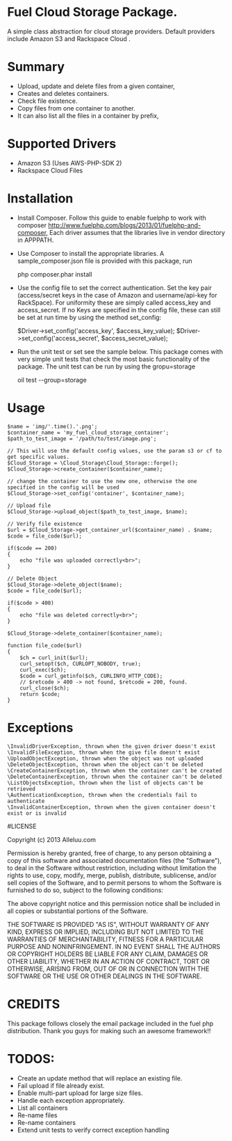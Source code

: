 # Fuel Cloud Storage Package.

A simple class abstraction for cloud storage providers. Default providers include Amazon S3 and Rackspace Cloud .

# Summary

* Upload, update and delete files from a given container, 
* Creates and deletes containers.
* Check file existence.
* Copy files from one container to another.
* It can also list all the files in a container by prefix, 

# Supported Drivers

* Amazon S3 (Uses AWS-PHP-SDK 2)
* Rackspace Cloud Files 

# Installation
* Install Composer. Follow this guide to enable fuelphp to work with composer
http://www.fuelphp.com/blogs/2013/01/fuelphp-and-composer, Each driver assumes
that the libraries live in vendor directory in APPPATH.

* Use Composer to install the appropriate libraries. 
A sample_composer.json file is provided with this package, run 

    php composer.phar install  

* Use the config file to set the correct authentication.
Set the key pair (access/secret keys in the case of Amazon and 
username/api-key for RackSpace). For uniformity these are
simply called access_key and access_secret.
If no Keys are specified in the config file, these can 
still be set at run time by using the method set_config:

    $Driver->set_config('access_key', $access_key_value);
    $Driver->set_config('access_secret', $access_secret_value);

* Run the unit test or set see the sample below. 
This package comes with very simple unit tests that check the most basic 
functionality of the package. The unit test can be run by using the gropu=storage 

     oil test --group=storage



# Usage

    $name = 'img/'.time().'.png';
    $container_name = 'my_fuel_cloud_storage_container';
    $path_to_test_image = '/path/to/test/image.png';

    // This will use the default config values, use the param s3 or cf to get specific values.
    $Cloud_Storage = \Cloud_Storage\Cloud_Storage::forge();
    $Cloud_Storage->create_container($container_name);

    // change the container to use the new one, otherwise the one specified in the config will be used
    $Cloud_Storage->set_config('container', $container_name);

    // Upload file
    $Cloud_Storage->upload_object($path_to_test_image, $name);

    // Verify file existence
    $url = $Cloud_Storage->get_container_url($container_name) . $name;
    $code = file_code($url);

    if($code == 200)
    {
        echo "file was uploaded correctly<br>";
    }

    // Delete Object
    $Cloud_Storage->delete_object($name);
    $code = file_code($url);

    if($code > 400)
    {
        echo "file was deleted correctly<br>";
    }

    $Cloud_Storage->delete_container($container_name);

    function file_code($url) 
    {
        $ch = curl_init($url);
        curl_setopt($ch, CURLOPT_NOBODY, true);
        curl_exec($ch);
        $code = curl_getinfo($ch, CURLINFO_HTTP_CODE);
        // $retcode > 400 -> not found, $retcode = 200, found.
        curl_close($ch);
        return $code;
    }
    

# Exceptions
    \InvalidDriverException, thrown when the given driver doesn't exist
    \InvalidFileException, thrown when the give file doesn't exist
    \UploadObjectException, thrown when the object was not uploaded
    \DeleteObjectException, thrown when the object can't be deleted
    \CreateContainerException, thrown when the container can't be created
    \DeleteContainerException, thrown when the container can't be deleted
    \ListObjectsException, thrown when the list of objects can't be retrieved 
    \AuthenticationException, thrown when the credentials fail to authenticate
    \InvalidContainerException, thrown when the given container doesn't exist or is invalid 

#LICENSE


Copyright (c) 2013 Alleluu.com

Permission is hereby granted, free of charge, to any person obtaining a copy of this software and associated documentation files (the "Software"), to deal in the Software without restriction, including without limitation the rights to use, copy, modify, merge, publish, distribute, sublicense, and/or sell copies of the Software, and to permit persons to whom the Software is furnished to do so, subject to the following conditions:

The above copyright notice and this permission notice shall be included in all copies or substantial portions of the Software.

THE SOFTWARE IS PROVIDED "AS IS", WITHOUT WARRANTY OF ANY KIND, EXPRESS OR IMPLIED, INCLUDING BUT NOT LIMITED TO THE WARRANTIES OF MERCHANTABILITY, FITNESS FOR A PARTICULAR PURPOSE AND NONINFRINGEMENT. IN NO EVENT SHALL THE AUTHORS OR COPYRIGHT HOLDERS BE LIABLE FOR ANY CLAIM, DAMAGES OR OTHER LIABILITY, WHETHER IN AN ACTION OF CONTRACT, TORT OR OTHERWISE, ARISING FROM, OUT OF OR IN CONNECTION WITH THE SOFTWARE OR THE USE OR OTHER DEALINGS IN THE SOFTWARE.

# CREDITS
This package follows closely the email package included in the fuel php distribution. Thank you guys for making such an awesome framework!!

# TODOS:

* Create an update method that will replace an existing file.
* Fail upload if file already exist.
* Enable multi-part upload for large size files.
* Handle each exception appropriately.
* List all containers
* Re-name files
* Re-name containers
* Extend unit tests to verify correct exception handling

    
    